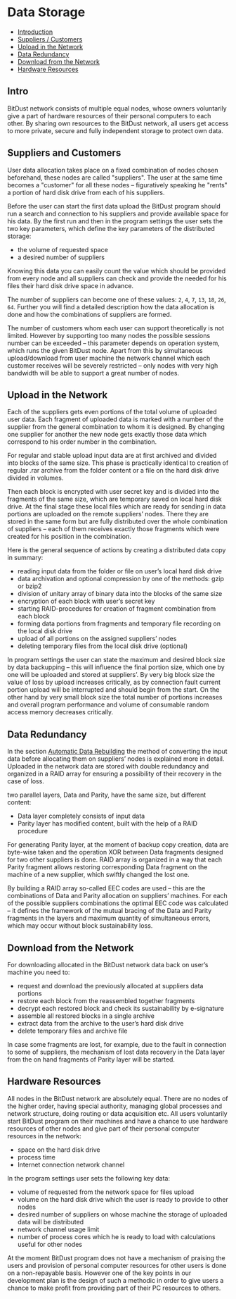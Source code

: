 # Data Storage

* [Introduction](#intro)
* [Suppliers / Customers](#suppliers-and-customers)
* [Upload in the Network](#upload-in-the-network)
* [Data Redundancy](#data-redundancy)
* [Download from the Network](#download-from-the-network)
* [Hardware Resources](#hardware-resources)



## Intro

BitDust network consists of multiple equal nodes, whose owners voluntarily give a part of hardware resources of their personal computers to each other. By sharing own resources to the BitDust network, all users get access to more private, secure and fully independent storage to protect own data.



## Suppliers and Customers 

User data allocation takes place on a fixed combination of nodes chosen beforehand, these nodes are called "suppliers". The user at the same time becomes a "customer" for all these nodes – figuratively speaking he "rents" a portion of hard disk drive from each of his suppliers.

Before the user can start the first data upload the BitDust program should run a search and connection to his suppliers and provide available space for his data. By the first run and then in the program settings the user sets the two key parameters, which define the key parameters of the distributed storage:

+ the volume of requested space
+ a desired number of suppliers

Knowing this data you can easily count the value which should be provided from every node and all suppliers can check and provide the needed for his files their hard disk drive space in advance.

The number of suppliers can become one of these values:
`2`, `4`, `7`, `13`, `18`, `26`, `64`. Further you will find a detailed description how the data allocation is done and how the combinations of suppliers are formed.

The number of customers whom each user can support theoretically is not limited. However by supporting too many nodes the possible sessions number can be exceeded – this parameter depends on operation system, which runs the given BitDust node.  Apart from this by simultaneous upload/download from user machine the network channel which each customer receives will be severely restricted – only nodes with very high bandwidth will be able to support a great number of nodes.



## Upload in the Network

Each of the suppliers gets even portions of the total volume of uploaded user data. Each fragment of uploaded data is marked with a number of the supplier from the general combination to whom it is designed. By changing one supplier for another the new node gets exactly those data which correspond to his order number in the combination. 
 
For regular and stable upload input data are at first archived  and divided into blocks of the same size. This phase is practically identical to creation of regular .rar archive from the folder content or a file on the hard disk drive divided in volumes.

Then each block is encrypted with user secret key and is divided into the fragments of the same size, which are temporary saved on local hard disk drive. At the final stage these local files which are ready for sending in data portions are uploaded on the remote suppliers’ nodes. There they are stored in the same form but are fully distributed over the whole combination of suppliers – each of them receives exactly those fragments which were created for his position in the combination. 

Here is the general sequence of actions by creating a distributed data copy in summary:

+ reading input data from the folder or file on user’s local hard disk drive 
+ data archivation and optional compression by one of the methods: gzip or bzip2 
+ division of unitary array of binary data into the blocks of the same size 
+ encryption of each block with user’s secret key
+ starting RAID-procedures for creation of fragment combination from each block
+ forming data portions from fragments and temporary file recording on the local disk drive 
+ upload of all portions on the assigned suppliers’ nodes
+ deleting temporary files from the local disk drive (optional)

In program settings the user can state the maximum and desired block size by data backupping – this will influence the final portion size, which one by one will be uploaded and stored at suppliers’. By very big block size the value of loss by upload increases critically, as by connection fault current portion upload will be interrupted and should begin from the start. On the other hand by very small block size the total number of portions increases and overall program performance and volume of consumable random access memory decreases critically.



## Data Redundancy

In the section [Automatic Data Rebuilding](rebuilding.md) the method of converting the input data before allocating them on suppliers’ nodes is explained more in detail. Uploaded in the network data are stored with double redundancy and organized in a RAID array for ensuring a possibility of their recovery in the case of loss. 

two parallel layers, Data and Parity, have the same size, but different content:

+ Data layer completely consists of input data 
+ Parity layer has modified content, built with the help of a RAID procedure

For generating Parity layer, at the moment of backup copy creation, data are byte-wise taken and the operation XOR between Data fragments designed for two other suppliers is done.
RAID array is organized in a way that each Parity fragment allows restoring corresponding Data fragment on the machine of a new supplier, which swiftly changed the lost one.

By building a RAID array so-called EEC codes are used – this are the combinations of Data and Parity allocation on suppliers’ machines. For each of the possible suppliers combinations the optimal EEC code was calculated – it defines the framework of the mutual bracing of the Data and Parity fragments in the layers and maximum quantity of simultaneous errors, which may occur without block sustainability loss.



## Download from the Network

For downloading allocated in the BitDust network data back on user’s machine you need to: 

+ request and download the previously allocated at suppliers data portions
+ restore each block from the reassembled together fragments 
+ decrypt each restored block and check its sustainability by e-signature
+ assemble all restored blocks in a single archive
+ extract data from the archive to the user’s hard disk drive
+ delete temporary files and archive file

In case some fragments are lost, for example, due to the fault in connection to some of suppliers, the mechanism of lost data recovery in the Data layer from the on hand fragments of Parity layer will be started.



## Hardware Resources 

All nodes in the BitDust network are absolutely equal. There are no nodes of the higher order, having special authority, managing global processes and network structure, doing routing or data acquisition etc. All users voluntarily start BitDust program on their machines and have a chance to use hardware resources of other nodes and give part of their personal computer resources in the network: 

+ space on the hard disk drive
+ process time
+ Internet connection network channel

In the program settings user sets the following key data:

+ volume of requested from the network space for files upload
+ volume on the hard disk drive which the user is ready to provide to other nodes
+ desired number of suppliers on whose machine the storage of uploaded data will be distributed
+ network channel usage limit
+ number of process cores which he is ready to load with calculations useful for other nodes

At the moment BitDust program does not have a mechanism of praising the users and provision of personal computer resources for other users is done on a non-repayable basis. However one of the key points in our development plan is the design of such a methodic in order to give users a chance to make profit from providing part of their PC resources to others.




<div class=fbcomments markdown="1">
</div>
